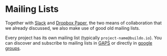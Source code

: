 # Mailing Lists

Together with [Slack](https://slack.com/) and [Dropbox Paper](https://paper.dropbox.com/), the two means of collaboration that we already discussed, we also make use of good old mailing lists.

Every project has its own mailing list (typically `project-name@buildo.io`). You can discover and subscribe to mailing lists in [GAPS](https://gaps.our.buildo.io/subs#) or directly in [google groups](https://groups.google.com/a/buildo.io/forum/#!overview).
